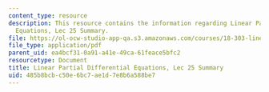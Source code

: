 ```yaml
---
content_type: resource
description: This resource contains the information regarding Linear Partial Differential
  Equations, Lec 25 Summary.
file: https://ol-ocw-studio-app-qa.s3.amazonaws.com/courses/18-303-linear-partial-differential-equations-analysis-and-numerics-fall-2014/485b8bcbc50e6bc7ae1d7e8b6a588be7_MIT18_303F14_Lecture25.pdf
file_type: application/pdf
parent_uid: ea4bcf31-0a91-a41e-49ca-61feace5bfc2
resourcetype: Document
title: Linear Partial Differential Equations, Lec 25 Summary
uid: 485b8bcb-c50e-6bc7-ae1d-7e8b6a588be7
---
```

